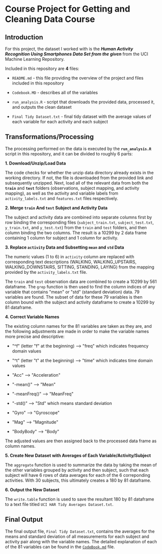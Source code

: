 Course Project for Getting and Cleaning Data Course
================================================

## Introduction

For this project, the dataset I worked with is the ***Human Activity Recognition Using Smartphones Data Set  from the given*** from the UCI Machine Learning Repository. 

Included in this repository are **4** files:

- `README.md` - this file providing the overview of the project and files included in this repository

- `Codebook.MD` - describes all of the variables

- `run_analysis.R` - script that downloads the provided data, processed it, and outputs the clean dataset

- `Final Tidy Dataset.txt` - final tidy dataset with the average values of each variable for each activity and each subject

    

## Transformations/Processing

The processing performed on the data is executed by the **`run_analysis.R`** script in this repository, and it can be divided to roughly 6 parts:

**1. Download/Unzip/Load Data**

The code checks for whether the unzip data directory already exists in the working directory. If not,  the file is downloaded from the provided link and subsequently unzipped. Next, load all of the relevant data from both the **`train`** and **`test`** folders (observations, subject mapping, and activity mapping), as well as the activity and variable labels from `activity_labels.txt` and `features.txt` files respectively.

**2. Merge `train` And `test` Subject and Activity Data**

The subject and activity data are combined into separate columns first by row binding the corresponding files (`subject_train.txt`, `subject_test.txt`, `y_train.txt`, and `y_test.txt`) from the `train` and `test` folders, and then column binding the two columns. The result is a 10299 by 2 data frame containing 1 column for subject and 1 column for activity. 

**3. Replace `activity` Data and Subsetting `mean` and `std` Data**

The numeric values (1 to 6) in `activity` column are replaced with corresponding text descriptions (WALKING, WALKING_UPSTAIRS, WALKING_DOWNSTAIRS, SITTING, STANDING, LAYING) from the mapping provided by the `activity_labels.txt` file.

The `train` and `test` observation data are combined to create a 10299 by 561 dataframe. The `grep` function is then used to find the column indices of any variable that contains "mean" or "std" (standard deviation) data. 79 variables are found. The subset of data for these 79 variables is then column bound with the subject and activity dataframe to create a 10299 by 81 dataframe.

**4. Correct Variable Names**

The existing column names for the 81 variables are taken as they are, and the following adjustments are made in order to make the variable names more precise and descriptive:

- "^f" (letter "f" at the beginning) --> "freq" which indicates frequency domain values

- "^t" (letter "t" at the beginning) --> "time" which indicates time domain values
 
- "Acc" --> "Acceleration"

- "-mean()" --> "Mean"

- "-meanFreq()" --> "MeanFreq"

- "-std()" --> "Std" which means standard deviation

- "Gyro" --> "Gyroscope"

- "Mag" --> "Magnitude"

- "BodyBody" --> "Body"

The adjusted values are then assigned back to the processed data frame as column names.

**5. Create New Dataset with Averages of Each Variable/Activity/Subject**

The `aggregate` function is used to summarize the data by taking the mean of the other variables grouped by activity and then subject, such that each subject will have 6 rows of data averages for each of the 6  correponding activities. With 30 subjects, this ultimately creates a 180 by 81 dataframe.

**6. Output the New Dataset**

The `write.table` function is used to save the resultant 180 by 81 dataframe to a text file titled `UCI HAR Tidy Averages Dataset.txt`.

## Final Output

The final output file, `Final Tidy Dataset.txt`, contains the averages for the means and standard deviation of all measurements for each subject and activity pair along with the variable names. The detailed explanation of each of the 81 variables can be found in the [`CodeBook.md`](https://github.com/briansun92/CourseProjectforGettingandCleaning/blob/master/Codebook.MD) file. 
